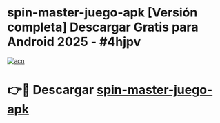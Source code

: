 # spin-master-juego-apk  [Versión completa] Descargar Gratis para Android 2025 - #4hjpv

[![acn](https://github.com/user-attachments/assets/0f9c940e-d8b0-45ae-aac7-cd30a18b3e1c)](https://apps.freeplayer.one?title=spin-master-juego-apk&ref=9F)

# 👉🔴 Descargar [spin-master-juego-apk](https://apps.freeplayer.one?title=spin-master-juego-apk&ref=9F)